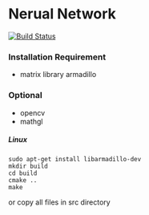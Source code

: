 Nerual Network
==============

[![Build Status](https://travis-ci.org/kiddos/nnet.svg?branch=master)](https://travis-ci.org/kiddos/nnet)

### Installation Requirement
  * matrix library armadillo

### Optional
  * opencv
  * mathgl

##### Linux
``` shell
sudo apt-get install libarmadillo-dev
mkdir build
cd build
cmake ..
make
```
or copy all files in src directory

